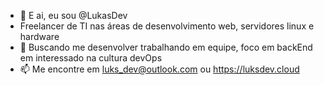 - 👋 E ai, eu sou @LukasDev
- Freelancer de TI nas áreas de desenvolvimento web, servidores linux e hardware
- 🌱 Buscando me desenvolver trabalhando em equipe, foco em backEnd em interessado na cultura devOps
- 📫 Me encontre em luks_dev@outlook.com ou https://luksdev.cloud

<!---
Lukasrangel/Lukasrangel is a ✨ special ✨ repository because its `README.md` (this file) appears on your GitHub profile.
You can click the Preview link to take a look at your changes.
--->
